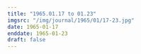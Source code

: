 ```yaml
---
title: "1965.01.17 to 01.23"
imgsrc: "/img/journal/1965/01/17-23.jpg"
date: 1965-01-17
enddate: 1965-01-23
draft: false
---
```


<!-- fix pre-formatted input -->
